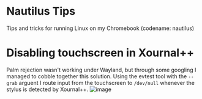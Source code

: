# Nautilus Tips
Tips and tricks for running Linux on my Chromebook (codename: nautilus)

# Disabling touchscreen in Xournal++
Palm rejection wasn't working under Wayland, but through some googling I managed to cobble together this solution. Using the evtest tool with the `--grab` arguent I route input from the touchscreen to `/dev/null` whenever the stylus is detected by Xournal++.
![image](https://user-images.githubusercontent.com/22671761/221425752-a047f110-35f3-478d-8735-05f89144e041.png)
